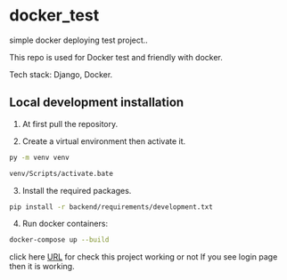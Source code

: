 # docker_test
simple docker deploying test project..


This repo is used for Docker test and friendly with docker.

Tech stack: Django, Docker.


## Local development installation
1. At first pull the repository.


2. Create a virtual environment then activate it.

```bash
py -m venv venv
```
```bash
venv/Scripts/activate.bate
```

3. Install the required packages.

```bash
pip install -r backend/requirements/development.txt
```


4. Run docker containers:

```bash
docker-compose up --build
```

click here [URL](http://localhost:8000/)  for check this project working or not
If you see login page then it is working.
